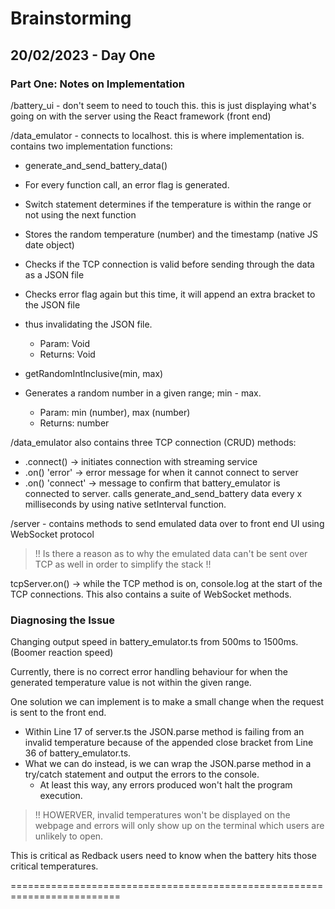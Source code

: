# Brainstorming

## 20/02/2023 - Day One

### **Part One: Notes on Implementation**

/battery_ui - don't seem to need to touch this. this is just displaying what's going on with the server
using the React framework (front end)

/data_emulator - connects to localhost. this is where implementation is. contains two implementation functions:

- generate_and_send_battery_data()
- For every function call, an error flag is generated.
- Switch statement determines if the temperature is within the range or not using the next function
- Stores the random temperature (number) and the timestamp (native JS date object)
- Checks if the TCP connection is valid before sending through the data as a JSON file
- Checks error flag again but this time, it will append an extra bracket to the JSON file
- thus invalidating the JSON file. 
    - Param: Void
    - Returns: Void

- getRandomIntInclusive(min, max)
- Generates a random number in a given range; min - max.
    - Param: min (number), max (number)
    - Returns: number

/data_emulator also contains three TCP connection (CRUD) methods:
- .connect() -> initiates connection with streaming service
- .on() 'error' -> error message for when it cannot connect to server
- .on() 'connect' -> message to confirm that battery_emulator is connected to server. calls generate_and_send_battery data every x milliseconds by using native setInterval function.

/server - contains methods to send emulated data over to front end UI using WebSocket protocol

> !! Is there a reason as to why the emulated data can't be sent over TCP as well in order to simplify the stack !!

tcpServer.on() -> while the TCP method is on, console.log at the start of the TCP connections.
This also contains a suite of WebSocket methods.

### **Diagnosing the Issue** 
Changing output speed in battery_emulator.ts from 500ms to 1500ms. (Boomer reaction speed)

Currently, there is no correct error handling behaviour for when the generated temperature value is not within the given range.

One solution we can implement is to make a small change when the request is sent to the front end.
- Within Line 17 of server.ts the JSON.parse method is failing from an invalid temperature because of the appended close bracket from Line 36 of battery_emulator.ts.
- What we can do instead, is we can wrap the JSON.parse method in a try/catch statement and output the errors to the console.
    - At least this way, any errors produced won't halt the program execution.

> !! HOWERVER, invalid temperatures won't be displayed on the webpage and errors will only show up on the terminal which users are unlikely to open.

This is critical as Redback users need to know when the battery hits those critical temperatures.

=========================================================================